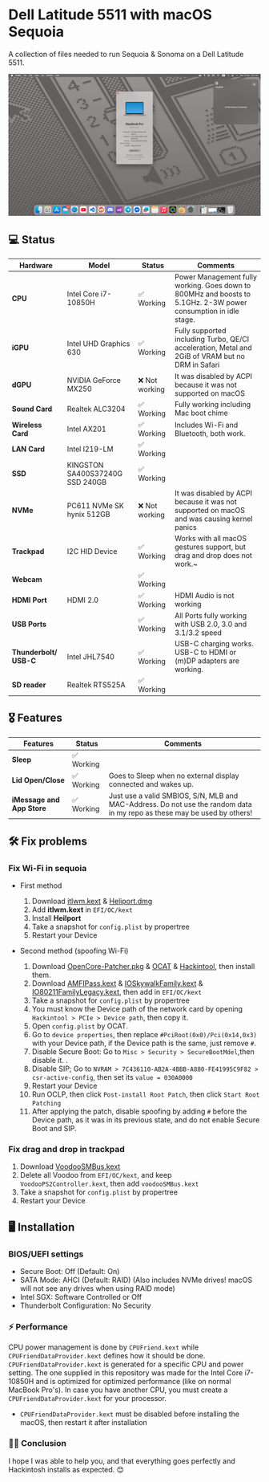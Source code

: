 # Dell Latitude 5511 with macOS Sequoia
A collection of files needed to run Sequoia & Sonoma on a Dell Latitude 5511.

![Screenshot](img/desktop.png)

## 💻 Status
| Hardware | Model | Status | Comments |
| ------------- | ------------- | ------------- | ------------- |
| **CPU** | Intel Core i7-10850H | ✅ Working | Power Management fully working. Goes down to 800MHz and boosts to 5.1GHz. 2-3W power consumption in idle stage. |
| **iGPU** | Intel UHD Graphics 630 | ✅ Working | Fully supported including Turbo, QE/CI acceleration, Metal and 2GiB of VRAM but no DRM in Safari |
| **dGPU** | NVIDIA GeForce MX250 | ❌ Not working | It was disabled by ACPI because it was not supported on macOS |
| **Sound Card** | Realtek ALC3204 | ✅ Working | Fully working including Mac boot chime |
| **Wireless Card** | Intel AX201 | ✅ Working | Includes Wi-Fi and Bluetooth, both work. |
| **LAN Card** | Intel I219-LM | ✅ Working | |
| **SSD** | KINGSTON SA400S37240G⁩ SSD 240GB | ✅ Working |
| **NVMe**| PC611 NVMe SK hynix 512GB | ❌ Not working | It was disabled by ACPI because it was not supported on macOS and was causing kernel panics |
| **Trackpad** | I2C HID Device | ✅ Working | Works with all macOS gestures support, but drag and drop does not work.~ |
| **Webcam** |  | ✅ Working |
| **HDMI Port** | HDMI 2.0 | ✅ Working | HDMI Audio is not working |
| **USB Ports** | | ✅ Working | All Ports fully working with USB 2.0, 3.0 and 3.1/3.2 speed |
| **Thunderbolt/ USB-C** | Intel JHL7540 | ✅ Working | USB-C charging works. USB-C to HDMI or (m)DP adapters are working. |
| **SD reader** | Realtek RTS525A | ✅ Working |

## 🎖️ Features
| Features | Status | Comments |
| ------------- | ------------- | ------------- |
| **Sleep** | ✅ Working |
| **Lid Open/Close** | ✅ Working | Goes to Sleep when no external display connected and wakes up.
| **iMessage and App Store** | ✅ Working | Just use a valid SMBIOS, S/N, MLB and MAC-Address. Do not use the random data in my repo as these may be used by others! |

## 🛠️ Fix problems

### Fix Wi-Fi in sequoia
- First method
  1. Download [itlwm.kext](https://github.com/OpenIntelWireless/itlwm/releases) & [Heliport.dmg](https://github.com/OpenIntelWireless/HeliPort/releases)
  2. Add **itlwm.kext** in `EFI/OC/kext`
  3. Install **Heilport**
  4. Take a snapshot for `config.plist` by propertree
  5. Restart your Device
  
- Second method (spoofing Wi-Fi)
  1. Download [OpenCore-Patcher.pkg](https://github.com/dortania/OpenCore-Legacy-Patcher) & [OCAT](https://github.com/ic005k/OCAuxiliaryTools) & [Hackintool](https://github.com/benbaker76/Hackintool), then install them.
  2. Download [AMFIPass.kext](https://github.com/dortania/OpenCore-Legacy-Patcher/tree/main/payloads/Kexts/Acidanthera) & [IOSkywalkFamily.kext](https://github.com/dortania/OpenCore-Legacy-Patcher/tree/main/payloads/Kexts/Wifi) &   [IO80211FamilyLegacy.kext](https://github.com/dortania/OpenCore-Legacy-Patcher/tree/main/payloads/Kexts/Wifi), then add in `EFI/OC/kext`
  3. Take a snapshot for `config.plist` by propertree
  4. You must know the Device path of the network card by opening `Hackintool > PCIe > Device path`, then copy it.
  5. Open `config.plist` by OCAT.
  6. Go to `device properties`, then replace `#PciRoot(0x0)/Pci(0x14,0x3)` with your Device path, if the Device path is the same, just remove `#`.
  7. Disable Secure Boot: Go to `Misc > Security > SecureBootMdel`,then disable it. .
  8. Disable SIP; Go to `NVRAM > 7C436110-AB2A-4BBB-A880-FE41995C9F82 > csr-active-config`, then set its `value = 030A0000`
  9. Restart your Device
  10. Run OCLP, then click `Post-install Root Patch`, then click `Start Root Patching`
  11. After applying the patch, disable spoofing by adding `#` before the Device path, as it was in its previous state, and do not enable Secure Boot and SIP.


### Fix drag and drop in trackpad
1. Download [VoodooSMBus.kext](https://github.com/VoodooSMBus/VoodooSMBus/releases)
2. Delete all Voodoo from `EFI/OC/kext`, and keep `VoodooPS2Controller.kext`, then add `voodooSMBus.kext`
3. Take a snapshot for `config.plist` by propertree
4. Restart your Device


## 🖥 Installation

### BIOS/UEFI settings
- Secure Boot: Off (Default: On)
- SATA Mode: AHCI (Default: RAID) (Also includes NVMe drives! macOS will not see any drives when using RAID mode)
- Intel SGX: Software Controlled or Off
- Thunderbolt Configuration: No Security


### ⚡️ Performance
CPU power management is done by `CPUFriend.kext` while `CPUFriendDataProvider.kext` defines how it should be done. `CPUFriendDataProvider.kext` is generated for a specific CPU and power setting. The one supplied in this repository was made for the Intel Core i7-10850H and is optimized for optimized performance (like on normal MacBook Pro's). In case you have another CPU, you must create a `CPUFriendDataProvider.kext` for your processor.
- `CPUFriendDataProvider.kext` must be disabled before installing the macOS, then restart it after installation


 ### ✍🏻 Conclusion
 I hope I was able to help you, and that everything goes perfectly and Hackintosh installs as expected. 😊
